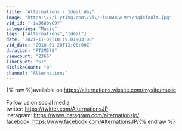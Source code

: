 ```yaml
---
title: "Alternations - Ideal Way"
image: "https:\/\/i.ytimg.com\/vi\/-iwJ6Q0vC9Y\/hqdefault.jpg"
vid_id: "-iwJ6Q0vC9Y"
categories: "Music"
tags: ["Alternations","Ideal"]
date: "2021-11-09T10:19:01+03:00"
vid_date: "2018-01-20T12:00:00Z"
duration: "PT3M57S"
viewcount: "2365"
likeCount: "51"
dislikeCount: "0"
channel: "Alternations"
---
```

{% raw %}available on <a rel="nofollow" target="blank" href="https://alternations.wixsite.com/mysite/music">https://alternations.wixsite.com/mysite/music</a><br /><br />Follow us on social media<br />twitter: <a rel="nofollow" target="blank" href="https://twitter.com/AlternationsJP">https://twitter.com/AlternationsJP</a><br />instagram: <a rel="nofollow" target="blank" href="https://www.instagram.com/alternationsjp/">https://www.instagram.com/alternationsjp/</a><br />facebook: <a rel="nofollow" target="blank" href="https://www.facebook.com/AlternationsJP/">https://www.facebook.com/AlternationsJP/</a>{% endraw %}
